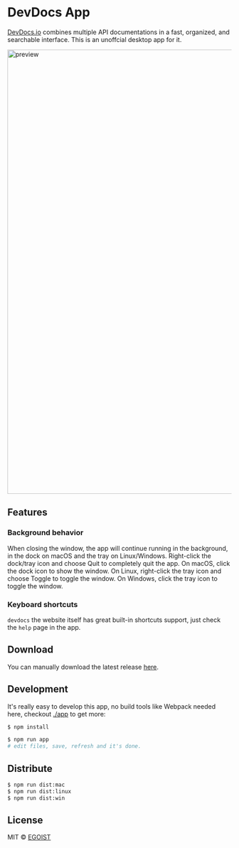 # DevDocs App

[DevDocs.io](https://devdocs.io/) combines multiple API documentations in a fast, organized, and searchable interface. This is an unoffcial desktop app for it.

<img src="https://cloud.githubusercontent.com/assets/8784712/23579418/c719cd54-0127-11e7-8d08-55627e696947.png" width="1000" alt="preview"/>

## Features

### Background behavior

When closing the window, the app will continue running in the background, in the dock on macOS and the tray on Linux/Windows. Right-click the dock/tray icon and choose Quit to completely quit the app. On macOS, click the dock icon to show the window. On Linux, right-click the tray icon and choose Toggle to toggle the window. On Windows, click the tray icon to toggle the window.

### Keyboard shortcuts

`devdocs` the website itself has great built-in shortcuts support, just check the `help` page in the app.

## Download

You can manually download the latest release [here](https://github.com/egoist/devdocs-app/releases).

## Development

It's really easy to develop this app, no build tools like Webpack needed here, checkout [./app](/app) to get more:

```bash
$ npm install

$ npm run app
# edit files, save, refresh and it's done.
```

## Distribute

```bash
$ npm run dist:mac
$ npm run dist:linux
$ npm run dist:win
```

## License

MIT &copy; [EGOIST](https://github.com/egoist)
